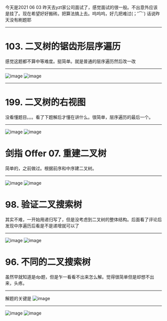 今天是2021 06 03 昨天去yzt家公司面试了，感觉面试的很一般。不出意外应该是挂了。现在希望好好搬砖。把算法搞上去。呜呜呜，好几把难过(；′⌒`) 话说昨天没有刷题耶
***
# 103. 二叉树的锯齿形层序遍历
感觉这题都不算中等难度。挺简单。就是普通的层序遍历然后改一改
***
![image](https://user-images.githubusercontent.com/84114842/120577132-7854ff80-c456-11eb-985d-752003dfdfef.png)
![image](https://user-images.githubusercontent.com/84114842/120577150-7db24a00-c456-11eb-915f-7657b9073d1d.png)
***
# 199. 二叉树的右视图
没看懂题目。。。看了下题解后才懂在讲什么。很简单，层序遍历的最后一个。
***
![image](https://user-images.githubusercontent.com/84114842/120578151-f36ae580-c457-11eb-9d65-3220e5172463.png)
![image](https://user-images.githubusercontent.com/84114842/120578164-f82f9980-c457-11eb-9dee-e782f2cff777.png)

# 剑指 Offer 07. 重建二叉树
简单的，之前做过。根据前序和中序建二叉树。
***
![image](https://user-images.githubusercontent.com/84114842/120580587-05e71e00-c45c-11eb-9eea-c70804952bcf.png)
![image](https://user-images.githubusercontent.com/84114842/120580600-0aabd200-c45c-11eb-88e6-88f3e66988d7.png)

# 98. 验证二叉搜索树
其实不难，一开始用递归写了，但是没考虑到二叉树的整体结构。后面看了评论后发现中序遍历后看是不是递增就可以了
***
![image](https://user-images.githubusercontent.com/84114842/120581894-26b07300-c45e-11eb-94a8-71dc8fc418b5.png)
![image](https://user-images.githubusercontent.com/84114842/120581899-2a43fa00-c45e-11eb-91f3-b0a507ef590a.png)

# 96. 不同的二叉搜索树
虽然早就知道是dp题，但是乍一看看不出来怎么解。觉得很简单但是却想不出来，头疼。
***
解题的关键是
![image](https://user-images.githubusercontent.com/84114842/120609950-48712080-c485-11eb-9ce2-b334f83aa51d.png)

***
![image](https://user-images.githubusercontent.com/84114842/120609800-237cad80-c485-11eb-835c-2c315f19245f.png)
![image](https://user-images.githubusercontent.com/84114842/120609815-27a8cb00-c485-11eb-9a88-6e43e79c1a27.png)
